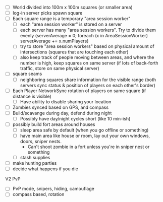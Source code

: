 - [ ] World divided into 100m x 100m squares (or smaller area)
- [ ] log-in server picks spawn square
- [ ] Each square range is a temporary "area session worker" 
	- [ ] each "area session worker" is stored on a server
	- [ ] each server has many "area session workers". Try to divide them evenly (serverAverage = 0; foreach (x in AreaSessionWorker) serverAverage += x.numPlayers)
	- [ ] try to store "area session workers" based on physical amount of intersections (squares that are touching each other)
	- [ ] also keep track of people moving between areas, and where the number is high, keep squares on same server (if lots of back-forth traffic, store on same physical server)
- [ ] square seams
	- [ ] neighboring squares share information for the visible range (both servers sync status & position of players on each other's border)
- [ ] Each Player NetworkSync rotation of players on same square (if distance is visible)
	- [ ] Have ability to disable sharing your location

- [ ] Zombies synced based on GPS, and compass
- [ ] Build/scavange during day, defend during night
	- [ ] Possibly have day/night cycles short (like 10 min-ish)
- [ ] possibly build fort areas around houses
	- [ ] sleep area safe by default (when you go offline or something)
	- [ ] have main area like house or room, lay out your own windows, doors, sniper nests.
		- Can't shoot zombie in a fort unless you're in sniper nest or something
	- [ ] stash supplies
- [ ] make hunting parties
- [ ] decide what happens if you die

V2 PvP
- [ ] PvP mode, snipers, hiding, camouflage 
- [ ] compass based, rotation
